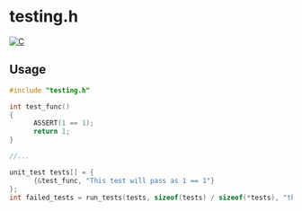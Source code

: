 # testing.h
[![C](https://github.com/djpiper28/testing.h/actions/workflows/c.yml/badge.svg)](https://github.com/djpiper28/testing.h/actions/workflows/c.yml)

## Usage
```c
#include "testing.h"

int test_func()
{
	  ASSERT(1 == 1);
	  return 1;
}

//...

unit_test tests[] = {
	  {&test_func, "This test will pass as 1 == 1"}
};
int failed_tests = run_tests(tests, sizeof(tests) / sizeof(*tests), "the module you have just tested");
```

